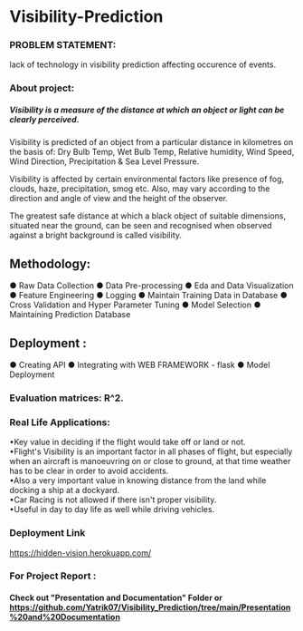 # Visibility-Prediction
### PROBLEM STATEMENT:
lack of technology in visibility prediction affecting occurence of events.

### About project:
##### Visibility is a measure of the distance at which an object or light can be clearly perceived. 

Visibility is predicted of an object from a particular distance in kilometres on the basis of:
Dry Bulb Temp, Wet Bulb Temp, Relative humidity, Wind Speed, Wind Direction, Precipitation & Sea Level Pressure.

Visibility is affected by certain environmental factors like presence of fog, clouds, haze, precipitation, smog etc.
Also, may vary according to the direction and angle of view and the height of the observer.

The greatest safe distance at which a black object of suitable dimensions, situated near the ground, can be seen and recognised 
when observed against a bright background
 is called visibility.

## Methodology: <br>
● Raw Data Collection 
● Data Pre-processing 
● Eda and Data Visualization 
● Feature Engineering 
● Logging 
● Maintain Training Data in Database 
● Cross Validation and Hyper Parameter Tuning 
● Model Selection 
● Maintaining Prediction Database <br>

## Deployment : <br>
● Creating API 
● Integrating with WEB FRAMEWORK - flask 
● Model Deployment 

### Evaluation matrices: R^2.

### Real Life Applications: <br>
•Key value in deciding if the flight would take off or land or not. <br>
•Flight's 
Visibility is an important factor in all phases of flight,
  but especially when an aircraft is manoeuvring on or close to ground, at that time weather has to be clear in order to avoid accidents. <br>
•Also a very important value in knowing distance from the land while docking a ship at a dockyard. <br>
•Car Racing is not allowed if there isn't proper visibility.<br>
•Useful in day to day life as well while driving vehicles.<br>

### Deployment Link
https://hidden-vision.herokuapp.com/

### For Project Report :
#### Check out "Presentation and Documentation" Folder     or       https://github.com/Yatrik07/Visibility_Prediction/tree/main/Presentation%20and%20Documentation
